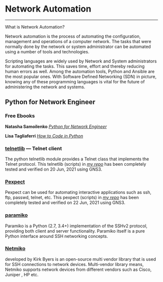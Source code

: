 # Network Automation

--------------------

What is Network Automation?

Network automation is the process of automating the configuration, management and operations of a computer network. The tasks that were normally done by the network or system administrator can be automated using a number of tools and technologies.

Scripting languages are widely used by Network and System administrators for automating the tasks. This saves time, effort and thereby reducing human errors as well. Among the automation tools, Python and Ansible are the most popular ones. With Software Defined Networking (SDN) in picture, knowing any of these programming languages is vital for the future of administering the network and systems.

## Python for Network Engineer

### Free Ebooks

**Natasha Samoilenko** [*Python for Network Engineer*](https://pyneng.readthedocs.io/en/latest/)

**Lisa Tagliaferri** [*How to Code in Python*](https://www.digitalocean.com/community/books/digitalocean-ebook-how-to-code-in-python)

### [telnetlib](https://docs.python.org/3/library/telnetlib.html) — Telnet client

The python telnetlib module provides a Telnet class that implements the Telnet protocol.
This telnetlib (scripts) in *[my repo](telnet)* has been completely tested and verified on 20 Jun, 2021 using GNS3.

### [Pexpect](https://pexpect.readthedocs.io/en/stable/index.html)

Pexpect can be used for automating interactive applications such as ssh, ftp, passwd, telnet, etc.
This pexpect (scripts) in *[my repo](pexpect)* has been completely tested and verified on 22 Jun, 2021 using GNS3.

### [paramiko](/paramiko/paramiko_doc.md)

Paramiko is a Python (2.7, 3.4+) implementation of the SSHv2 protocol, providing both client and server functionality.
Paramiko itself is a pure Python interface around SSH networking concepts.

### [Netmiko](https://pypi.org/project/netmiko/)

developed by Kirk Byers is an open-source multi vendor library that is used for SSH connections to network devices. Multi-vendor library means, Netmiko supports network devices from different vendors such as Cisco, Juniper , HP etc.
